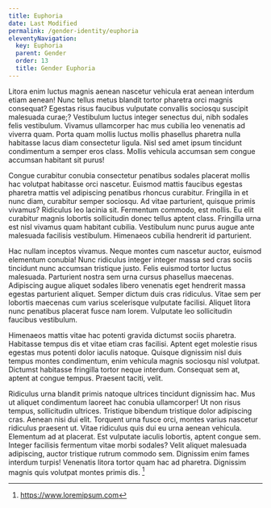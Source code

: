 ```yaml
---
title: Euphoria
date: Last Modified 
permalink: /gender-identity/euphoria
eleventyNavigation:
  key: Euphoria 
  parent: Gender
  order: 13
  title: Gender Euphoria
---
```

Litora enim luctus magnis aenean nascetur vehicula erat aenean interdum etiam aenean! Nunc tellus metus blandit tortor pharetra orci magnis consequat? Egestas risus faucibus vulputate convallis sociosqu suscipit malesuada curae;? Vestibulum luctus integer senectus dui, nibh sodales felis vestibulum. Vivamus ullamcorper hac mus cubilia leo venenatis ad viverra quam. Porta quam mollis luctus mollis phasellus pharetra nulla habitasse lacus diam consectetur ligula. Nisl sed amet ipsum tincidunt condimentum a semper eros class. Mollis vehicula accumsan sem congue accumsan habitant sit purus!

Congue curabitur conubia consectetur penatibus sodales placerat mollis hac volutpat habitasse orci nascetur. Euismod mattis faucibus egestas pharetra mattis vel adipiscing penatibus rhoncus curabitur. Fringilla in et nunc diam, curabitur semper sociosqu. Ad vitae parturient, quisque primis vivamus? Ridiculus leo lacinia sit. Fermentum commodo, est mollis. Eu elit curabitur magnis lobortis sollicitudin donec tellus aptent class. Fringilla urna est nisl vivamus quam habitant cubilia. Vestibulum nunc purus augue ante malesuada facilisis vestibulum. Himenaeos cubilia hendrerit id parturient.

Hac nullam inceptos vivamus. Neque montes cum nascetur auctor, euismod elementum conubia! Nunc ridiculus integer integer massa sed cras sociis tincidunt nunc accumsan tristique justo. Felis euismod tortor luctus malesuada. Parturient nostra sem urna cursus phasellus maecenas. Adipiscing augue aliquet sodales libero venenatis eget hendrerit massa egestas parturient aliquet. Semper dictum duis cras ridiculus. Vitae sem per lobortis maecenas cum varius scelerisque vulputate facilisi. Aliquet litora nunc penatibus placerat fusce nam lorem. Vulputate leo sollicitudin faucibus vestibulum.

Himenaeos mattis vitae hac potenti gravida dictumst sociis pharetra. Habitasse tempus dis et vitae etiam cras facilisi. Aptent eget molestie risus egestas mus potenti dolor iaculis natoque. Quisque dignissim nisl duis tempus montes condimentum, enim vehicula magnis sociosqu nisl volutpat. Dictumst habitasse fringilla tortor neque interdum. Consequat sem at, aptent at congue tempus. Praesent taciti, velit.

Ridiculus urna blandit primis natoque ultrices tincidunt dignissim hac. Mus ut aliquet condimentum laoreet hac conubia ullamcorper! Ut non risus tempus, sollicitudin ultrices. Tristique bibendum tristique dolor adipiscing cras. Aenean nisi dui elit. Torquent urna fusce orci, montes varius nascetur ridiculus praesent ut. Vitae ridiculus quis dui eu urna aenean vehicula. Elementum ad at placerat. Est vulputate iaculis lobortis, aptent congue sem. Integer facilisis fermentum vitae morbi sodales? Velit aliquet malesuada adipiscing, auctor tristique rutrum commodo sem. Dignissim enim fames interdum turpis! Venenatis litora tortor quam hac ad pharetra. Dignissim magnis quis volutpat montes primis dis.
[^1]


[^1]: https://www.loremipsum.com


